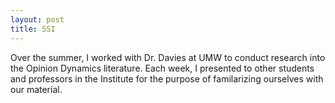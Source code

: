 ```yaml
---
layout: post
title: SSI
---
```


Over the summer, I worked with Dr. Davies at UMW to conduct research into the Opinion Dynamics literature. Each week, I presented to other students and professors in the Institute for the purpose of familarizing ourselves with our material.

